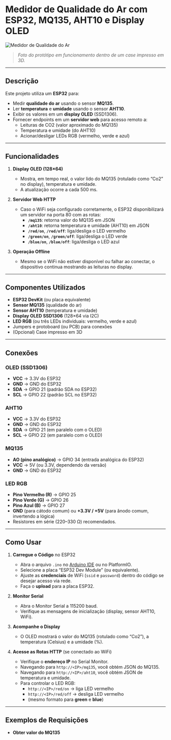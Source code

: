 # Medidor de Qualidade do Ar com ESP32, MQ135, AHT10 e Display OLED

![Medidor de Qualidade do Ar](./Imagem_mini_vbox_protótipo.jpeg)

> *Foto do protótipo em funcionamento dentro de um case impresso em 3D.*

---

## Descrição

Este projeto utiliza um **ESP32** para:
- Medir **qualidade do ar** usando o sensor **MQ135**.
- Ler **temperatura** e **umidade** usando o sensor **AHT10**.
- Exibir os valores em um **display OLED** (SSD1306).
- Fornecer endpoints em um **servidor web** para acesso remoto a:
  - Leituras de CO2 (valor aproximado do MQ135)  
  - Temperatura e umidade (do AHT10)  
  - Acionar/desligar LEDs RGB (vermelho, verde e azul)

---

## Funcionalidades

1. **Display OLED (128×64)**  
   - Mostra, em tempo real, o valor lido do MQ135 (rotulado como “Co2” no display), temperatura e umidade.
   - A atualização ocorre a cada 500 ms.

2. **Servidor Web HTTP**  
   - Caso o WiFi seja configurado corretamente, o ESP32 disponibilizará um servidor na porta 80 com as rotas:
     - **`/mq135`**: retorna valor do MQ135 em JSON  
     - **`/aht10`**: retorna temperatura e umidade (AHT10) em JSON  
     - **`/red/on`**, **`/red/off`**: liga/desliga o LED vermelho  
     - **`/green/on`**, **`/green/off`**: liga/desliga o LED verde  
     - **`/blue/on`**, **`/blue/off`**: liga/desliga o LED azul

3. **Operação Offline**  
   - Mesmo se o WiFi não estiver disponível ou falhar ao conectar, o dispositivo continua mostrando as leituras no display.

---

## Componentes Utilizados

- **ESP32 DevKit** (ou placa equivalente)
- **Sensor MQ135** (qualidade do ar)
- **Sensor AHT10** (temperatura e umidade)
- **Display OLED SSD1306** (128×64 via I2C)
- **LED RGB** (ou três LEDs individuais: vermelho, verde e azul)
- Jumpers e protoboard (ou PCB) para conexões
- (Opcional) Case impresso em 3D

---

## Conexões

### OLED (SSD1306)
- **VCC** → 3.3V do ESP32  
- **GND** → GND do ESP32  
- **SDA** → GPIO 21 (padrão SDA no ESP32)  
- **SCL** → GPIO 22 (padrão SCL no ESP32)

### AHT10
- **VCC** → 3.3V do ESP32  
- **GND** → GND do ESP32  
- **SDA** → GPIO 21 (em paralelo com o OLED)  
- **SCL** → GPIO 22 (em paralelo com o OLED)

### MQ135
- **AO (pino analógico)** → GPIO 34 (entrada analógica do ESP32)  
- **VCC** → 5V (ou 3.3V, dependendo da versão)  
- **GND** → GND do ESP32

### LED RGB
- **Pino Vermelho (R)** → GPIO 25  
- **Pino Verde (G)** → GPIO 26  
- **Pino Azul (B)** → GPIO 27  
- **GND** (para cátodo comum) ou **+3.3V / +5V** (para ânodo comum, invertendo a lógica)  
- Resistores em série (220–330 Ω) recomendados.

---

## Como Usar

1. **Carregue o Código** no ESP32
   - Abra o arquivo `.ino` no [Arduino IDE](https://www.arduino.cc/en/software) ou no PlatformIO.
   - Selecione a placa “ESP32 Dev Module” (ou equivalente).
   - Ajuste as **credenciais** de WiFi (`ssid` e `password`) dentro do código se desejar acesso via rede.
   - Faça o **upload** para a placa ESP32.

2. **Monitor Serial**
   - Abra o Monitor Serial a 115200 baud.
   - Verifique as mensagens de inicialização (display, sensor AHT10, WiFi).

3. **Acompanhe o Display**
   - O OLED mostrará o valor do MQ135 (rotulado como “Co2”), a temperatura (Celsius) e a umidade (%).

4. **Acesse as Rotas HTTP** (se conectado ao WiFi)
   - Verifique o **endereço IP** no Serial Monitor.  
   - Navegando para `http://<IP>/mq135`, você obtém JSON do MQ135.  
   - Navegando para `http://<IP>/aht10`, você obtém JSON de temperatura e umidade.  
   - Para controlar o LED RGB:
     - `http://<IP>/red/on` → liga LED vermelho  
     - `http://<IP>/red/off` → desliga LED vermelho  
     - (mesmo formato para **green** e **blue**)

---

## Exemplos de Requisições

- **Obter valor do MQ135**  
